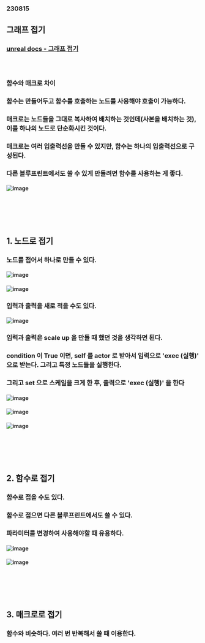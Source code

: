 ### 230815
## 그래프 접기
### [unreal docs - 그래프 접기](https://docs.unrealengine.com/5.2/ko/collapsing-graphs-in-unreal-engine/)
### <br/>
### 함수와 매크로 차이
### 함수는 만들어두고 함수를 호출하는 노드를 사용해야 호출이 가능하다.
### 매크로는 노드들을 그대로 복사하여 배치하는 것인데(사본을 배치하는 것), 이를 하나의 노드로 단순화시킨 것이다.
### 매크로는 여러 입출력선을 만들 수 있지만, 함수는 하나의 입출력선으로 구성된다.
### 다른 블루프린트에서도 쓸 수 있게 만들려면 함수를 사용하는 게 좋다.
#### ![image](https://github.com/Shin-jongwhan/unreal_engine/assets/62974484/57972705-9e6b-484d-a462-ce9fd20822af)
### <br/><br/><br/>

## 1. 노드로 접기
### 노드를 접어서 하나로 만들 수 있다.
#### ![image](https://github.com/Shin-jongwhan/unreal_engine/assets/62974484/22d46d13-6d62-4ee8-b85d-3fdadf8b3c02)
#### ![image](https://github.com/Shin-jongwhan/unreal_engine/assets/62974484/6613daee-5aee-4c41-9f83-762ce3023116)
### 입력과 출력을 새로 적을 수도 있다.
#### ![image](https://github.com/Shin-jongwhan/unreal_engine/assets/62974484/ee4a1db3-f155-43bc-9a12-76c6a22a30b0)
### 입력과 출력은 scale up 을 만들 때 했던 것을 생각하면 된다.
### condition 이 True 이면, self 를 actor 로 받아서 입력으로 'exec (실행)' 으로 받는다. 그리고 특정 노드들을 실행한다.
### 그리고 set 으로 스케일을 크게 한 후, 출력으로 'exec (실행)' 을 한다
#### ![image](https://github.com/Shin-jongwhan/unreal_engine/assets/62974484/c96d72e3-948a-4ba0-ba38-ee07d7dbf586)
#### ![image](https://github.com/Shin-jongwhan/unreal_engine/assets/62974484/7d6ecfbc-c1ec-4cee-b15e-e8ad0dca622b)
#### ![image](https://github.com/Shin-jongwhan/unreal_engine/assets/62974484/5ea40d82-d4d3-4b6f-b821-c2ee6233d14d)
### <br/><br/><br/>

## 2. 함수로 접기
### 함수로 접을 수도 있다.
### 함수로 접으면 다른 블루프린트에서도 쓸 수 있다.
### 파라미터를 변경하여 사용해야할 때 유용하다.
#### ![image](https://github.com/Shin-jongwhan/unreal_engine/assets/62974484/78219205-7ec8-4335-931d-df4534d03cbe)
#### ![image](https://github.com/Shin-jongwhan/unreal_engine/assets/62974484/031b0c24-ffd1-42de-bb7f-1dbcd9a6fd1f)
### <br/><br/><br/>

## 3. 매크로로 접기
### 함수와 비슷하다. 여러 번 반복해서 쓸 때 이용한다.
